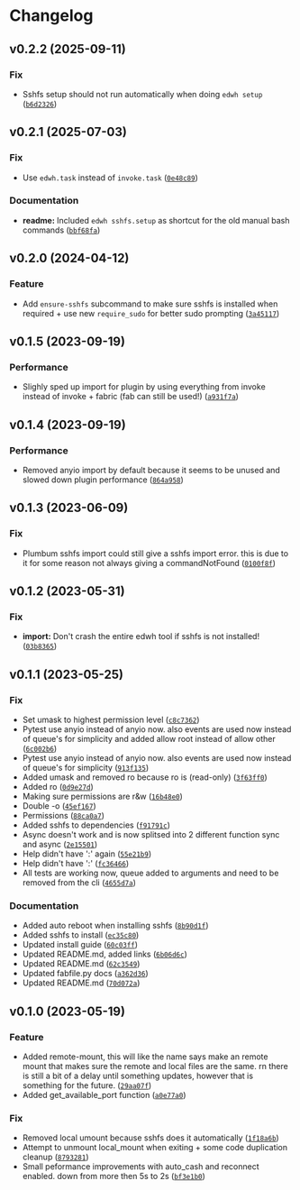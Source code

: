 # Changelog

<!--next-version-placeholder-->

## v0.2.2 (2025-09-11)

### Fix

* Sshfs setup should not run automatically when doing `edwh setup` ([`b6d2326`](https://github.com/educationwarehouse/edwh-sshfs-plugin/commit/b6d2326d39a9f36ef67b4c910c5219673d4d7b63))

## v0.2.1 (2025-07-03)

### Fix

* Use `edwh.task` instead of `invoke.task` ([`0e48c89`](https://github.com/educationwarehouse/edwh-sshfs-plugin/commit/0e48c89bf82d180d2adc9a276acc773dea20aa4b))

### Documentation

* **readme:** Included `edwh sshfs.setup` as shortcut for the old manual bash commands ([`bbf68fa`](https://github.com/educationwarehouse/edwh-sshfs-plugin/commit/bbf68fac73f4f7b0f0c22aa003d8e208e7533e77))

## v0.2.0 (2024-04-12)

### Feature

* Add `ensure-sshfs` subcommand to make sure sshfs is installed when required + use new `require_sudo` for better sudo prompting ([`3a45117`](https://github.com/educationwarehouse/edwh-sshfs-plugin/commit/3a451176a7cffaa6af51b052436a34644c79d831))

## v0.1.5 (2023-09-19)
### Performance
* Slighly sped up import for plugin by using everything from invoke instead of invoke + fabric (fab can still be used!) ([`a931f7a`](https://github.com/educationwarehouse/edwh-sshfs-plugin/commit/a931f7acdee27905077c2c54ea64626980a11ec7))

## v0.1.4 (2023-09-19)
### Performance
* Removed anyio import by default because it seems to be unused and slowed down plugin performance ([`864a958`](https://github.com/educationwarehouse/edwh-sshfs-plugin/commit/864a958daea419f53479014bf8956dabfa678823))

## v0.1.3 (2023-06-09)
### Fix
* Plumbum sshfs import could still give a sshfs import error. this is due to it for some reason not always giving a commandNotFound ([`0100f8f`](https://github.com/educationwarehouse/edwh-sshfs-plugin/commit/0100f8fa9ec664f1a07a269e8c89873560dbd139))

## v0.1.2 (2023-05-31)
### Fix
* **import:** Don't crash the entire edwh tool if sshfs is not installed! ([`03b8365`](https://github.com/educationwarehouse/edwh-sshfs-plugin/commit/03b836576b36d3c814a9678ad0b98fd12a7e246f))

## v0.1.1 (2023-05-25)
### Fix
* Set umask to highest permission level ([`c8c7362`](https://github.com/educationwarehouse/edwh-sshfs-plugin/commit/c8c7362b8ea77c0ec62672bdaaa798b388806c89))
* Pytest use anyio instead of anyio now. also events are used now instead of queue's for simplicity and added allow root instead of allow other ([`6c002b6`](https://github.com/educationwarehouse/edwh-sshfs-plugin/commit/6c002b681e77a6f31ee135468bf541601b0e5a55))
* Pytest use anyio instead of anyio now. also events are used now instead of queue's for simplicity ([`913f135`](https://github.com/educationwarehouse/edwh-sshfs-plugin/commit/913f135e167bf83f5bec3ce6340c81c2e85f75f3))
* Added umask and removed ro because ro is (read-only) ([`3f63ff0`](https://github.com/educationwarehouse/edwh-sshfs-plugin/commit/3f63ff0c7fde0b21b1e369cbf3693c60252ad6dd))
* Added ro ([`0d9e27d`](https://github.com/educationwarehouse/edwh-sshfs-plugin/commit/0d9e27daa3eb31f7c28c4129869675cd530562ab))
* Making sure permissions are r&w ([`16b48e0`](https://github.com/educationwarehouse/edwh-sshfs-plugin/commit/16b48e00a64289280e66debd14148ed95647e265))
* Double -o ([`45ef167`](https://github.com/educationwarehouse/edwh-sshfs-plugin/commit/45ef1670a8a7751fba0b9b01a025976d596dffc4))
* Permissions ([`88ca0a7`](https://github.com/educationwarehouse/edwh-sshfs-plugin/commit/88ca0a7d13fe602b607d0575a14a7ac8bf0cce50))
* Added sshfs to dependencies ([`f91791c`](https://github.com/educationwarehouse/edwh-sshfs-plugin/commit/f91791c2492b3f52c35c578e4b80ae99b0633b77))
* Async doesn't work and is now splitsed into 2 different function sync and async ([`2e15501`](https://github.com/educationwarehouse/edwh-sshfs-plugin/commit/2e15501629cd478415f04b1151a5e908cd2797a0))
* Help didn't have ':' again ([`55e21b9`](https://github.com/educationwarehouse/edwh-sshfs-plugin/commit/55e21b9bf232f38c4cb7cad3df49c8c214783bc3))
* Help didn't have ':' ([`fc36466`](https://github.com/educationwarehouse/edwh-sshfs-plugin/commit/fc36466f06e883df0fb98b9a6e7c60fdcae291dd))
* All tests are working now, queue added to arguments and need to be removed from the cli ([`4655d7a`](https://github.com/educationwarehouse/edwh-sshfs-plugin/commit/4655d7aabcf85f135e31a0948290ce884c4dfef0))

### Documentation
* Added auto reboot when installing sshfs ([`8b90d1f`](https://github.com/educationwarehouse/edwh-sshfs-plugin/commit/8b90d1ff49e864c50814b6f929f79ee8675d98e3))
* Added sshfs to install ([`ec35c80`](https://github.com/educationwarehouse/edwh-sshfs-plugin/commit/ec35c80f6886157643b076d32d24f7bb6ff4dbab))
* Updated install guide ([`60c03ff`](https://github.com/educationwarehouse/edwh-sshfs-plugin/commit/60c03ffc1c3a294243cbd8419a9078f086816583))
* Updated README.md, added links ([`6b06d6c`](https://github.com/educationwarehouse/edwh-sshfs-plugin/commit/6b06d6c3208d00fa8a72be427d049200d49b7f75))
* Updated README.md ([`62c3549`](https://github.com/educationwarehouse/edwh-sshfs-plugin/commit/62c35499d8542aace4df77880528603ed0307c14))
* Updated fabfile.py docs ([`a362d36`](https://github.com/educationwarehouse/edwh-sshfs-plugin/commit/a362d369ca86bbd921829ea0b66e539304e64e39))
* Updated README.md ([`70d072a`](https://github.com/educationwarehouse/edwh-sshfs-plugin/commit/70d072aeff696b79ef7193686189eefbecd98d24))

## v0.1.0 (2023-05-19)
### Feature
* Added remote-mount, this will like the name says make an remote mount that makes sure the remote and local files are the same. rn there is still a bit of a delay until something updates, however that is something for the future. ([`29aa07f`](https://github.com/educationwarehouse/edwh-sshfs-plugin/commit/29aa07fcba70723e9a8930ff852284d0a075ad7e))
* Added get_available_port function ([`a0e77a0`](https://github.com/educationwarehouse/edwh-sshfs-plugin/commit/a0e77a06a2e6758fa6b11ea321f1a623535274fd))

### Fix
* Removed local umount because sshfs does it automatically ([`1f18a6b`](https://github.com/educationwarehouse/edwh-sshfs-plugin/commit/1f18a6b24503e21dc7756e39e3fa92138f9a9639))
* Attempt to unmount local_mount when exiting + some code duplication cleanup ([`8793281`](https://github.com/educationwarehouse/edwh-sshfs-plugin/commit/879328168e8fec0f96500be9903279f9c1ff0095))
* Small peformance improvements with auto_cash and reconnect enabled. down from more then 5s to 2s ([`bf3e1b0`](https://github.com/educationwarehouse/edwh-sshfs-plugin/commit/bf3e1b0419a489d35bc746980c0d8db91c8b1a3f))